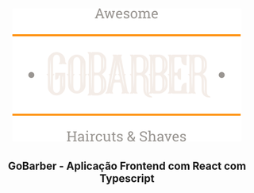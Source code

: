
<h1 align="center" style="color: #312E38">
  <img src="./src/assets/logo.svg"/>
</h1>

<h2 align="center">
  GoBarber - Aplicação Frontend com React com Typescript
</h2>
